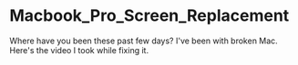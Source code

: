 # Macbook_Pro_Screen_Replacement
Where have you been these past few days? I've been with broken Mac. Here's the video I took while fixing it.
